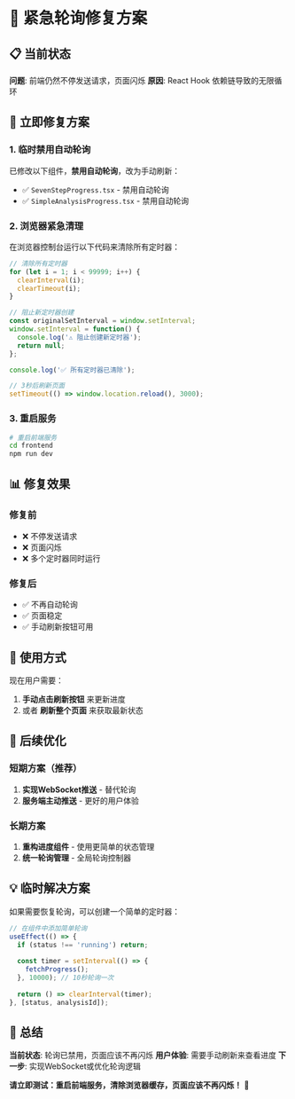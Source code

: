 # 🚨 紧急轮询修复方案

## 📋 当前状态

**问题**: 前端仍然不停发送请求，页面闪烁
**原因**: React Hook 依赖链导致的无限循环

## 🛑 立即修复方案

### 1. 临时禁用自动轮询

已修改以下组件，**禁用自动轮询**，改为手动刷新：

- ✅ `SevenStepProgress.tsx` - 禁用自动轮询
- ✅ `SimpleAnalysisProgress.tsx` - 禁用自动轮询

### 2. 浏览器紧急清理

在浏览器控制台运行以下代码来清除所有定时器：

```javascript
// 清除所有定时器
for (let i = 1; i < 99999; i++) {
  clearInterval(i);
  clearTimeout(i);
}

// 阻止新定时器创建
const originalSetInterval = window.setInterval;
window.setInterval = function() {
  console.log('⚠️ 阻止创建新定时器');
  return null;
};

console.log('✅ 所有定时器已清除');

// 3秒后刷新页面
setTimeout(() => window.location.reload(), 3000);
```

### 3. 重启服务

```bash
# 重启前端服务
cd frontend
npm run dev
```

## 📊 修复效果

### 修复前
- ❌ 不停发送请求
- ❌ 页面闪烁
- ❌ 多个定时器同时运行

### 修复后
- ✅ 不再自动轮询
- ✅ 页面稳定
- ✅ 手动刷新按钮可用

## 🔄 使用方式

现在用户需要：
1. **手动点击刷新按钮** 来更新进度
2. 或者 **刷新整个页面** 来获取最新状态

## 🚀 后续优化

### 短期方案（推荐）
1. **实现WebSocket推送** - 替代轮询
2. **服务端主动推送** - 更好的用户体验

### 长期方案
1. **重构进度组件** - 使用更简单的状态管理
2. **统一轮询管理** - 全局轮询控制器

## 💡 临时解决方案

如果需要恢复轮询，可以创建一个简单的定时器：

```typescript
// 在组件中添加简单轮询
useEffect(() => {
  if (status !== 'running') return;
  
  const timer = setInterval(() => {
    fetchProgress();
  }, 10000); // 10秒轮询一次
  
  return () => clearInterval(timer);
}, [status, analysisId]);
```

## 🎯 总结

**当前状态**: 轮询已禁用，页面应该不再闪烁
**用户体验**: 需要手动刷新来查看进度
**下一步**: 实现WebSocket或优化轮询逻辑

**请立即测试：重启前端服务，清除浏览器缓存，页面应该不再闪烁！** 🎉
